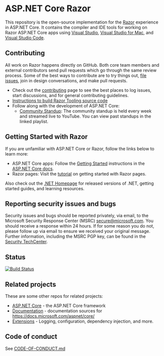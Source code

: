 # ASP.NET Core Razor

This repository is the open-source implementation for the [Razor](https://docs.microsoft.com/en-us/aspnet/core/razor-pages) experience in ASP.NET Core. It contains the compiler and IDE tools for working on Razor ASP.NET Core apps using [Visual Studio](https://visualstudio.com), [Visual Studio for Mac](https://visualstudio.microsoft.com/vs/mac/), and [Visual Studio Code](https://code.visualstudio.com/).

## Contributing

All work on Razor happens directly on GitHub. Both core team members and external contributors send pull requests which go through the same review process. Some of the best ways to contribute are to try things out, [file issues](https://github.com/dotnet/razor/issues/new/choose), join in design conversations,
and make pull requests.

* Check out the [contributing](CONTRIBUTING.md) page to see the best places to log issues, start discussions, and for general contributing guidelines.
* [Instructions to build Razor Tooling source code](https://github.com/dotnet/razor/blob/main/docs/contributing/BuildFromSource.md)
* Follow along with the development of ASP.NET Core:
  * [Community Standup](http://live.asp.net): The community standup is held every week and streamed live to YouTube. You can view past standups in the linked playlist.

## Getting Started with Razor

If you are unfamiliar with ASP.NET Core or Razor, follow the links below to learn more:

* ASP.NET Core apps: Follow the [Getting Started](https://docs.microsoft.com/aspnet/core/getting-started) instructions in the [ASP.NET Core docs](https://docs.microsoft.com/aspnet/index).
* Razor pages: Visit the [tutorial](https://docs.microsoft.com/en-us/aspnet/core/tutorials/razor-pages/razor-pages-start?view=aspnetcore-5.0&tabs=visual-studio) on getting started with Razor pages.

Also check out the [.NET Homepage](https://www.microsoft.com/net) for released versions of .NET, getting started guides, and learning resources.

## Reporting security issues and bugs

Security issues and bugs should be reported privately, via email, to the Microsoft Security Response Center (MSRC)  secure@microsoft.com. You should receive a response within 24 hours. If for some reason you do not, please follow up via email to ensure we received your original message. Further information, including the MSRC PGP key, can be found in the [Security TechCenter](https://technet.microsoft.com/en-us/security/ff852094.aspx).

## Status  
[![Build Status](https://dev.azure.com/dnceng-public/public/_apis/build/status/dotnet/razor-tooling/razor-tooling-ci?branchName=main)](https://dev.azure.com/dnceng-public/public/_build/latest?definitionId=103&branchName=main)

## Related projects

These are some other repos for related projects:

* [ASP.NET Core](https://github.com/dotnet/aspnetcore) - the ASP.NET Core framework
* [Documentation](https://github.com/aspnet/Docs) - documentation sources for <https://docs.microsoft.com/aspnet/core/>
* [Extensions](https://github.com/dotnet/extensions) - Logging, configuration, dependency injection, and more.

## Code of conduct

See [CODE-OF-CONDUCT.md](./CODE-OF-CONDUCT.md)

